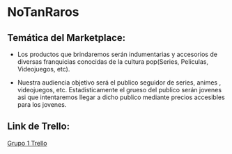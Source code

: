 # NoTanRaros
## **Temática del Marketplace:**

* Los productos que brindaremos serán indumentarias y accesorios de diversas franquicias conocidas de la cultura pop(Series, Peliculas, Videojuegos, etc).

* Nuestra audiencia objetivo será el publico seguidor de series, animes , videojuegos, etc. Estadisticamente el grueso del publico serán jovenes asi que intentaremos llegar a dicho publico mediante precios accesibles para los jovenes.

## **Link de Trello:**
[Grupo 1 Trello](https://trello.com/b/65K7EnRa/grupo1-c12)
